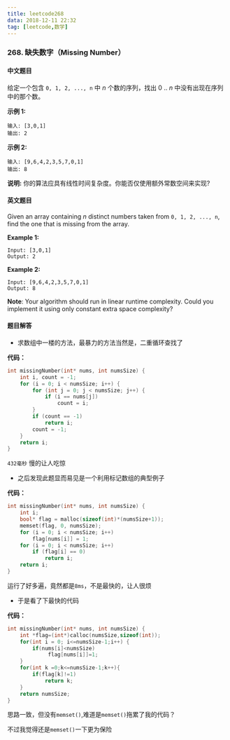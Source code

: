 ```yaml
---
title: leetcode268
data: 2018-12-11 22:32
tag: [leetcode,数学]
---
```


### 268. 缺失数字（Missing Number）

#### 中文题目


给定一个包含 `0, 1, 2, ..., n` 中 *n* 个数的序列，找出 0 .. *n* 中没有出现在序列中的那个数。

**示例 1:**

```
输入: [3,0,1]
输出: 2
```

**示例 2:**

```
输入: [9,6,4,2,3,5,7,0,1]
输出: 8
```

**说明:**
你的算法应具有线性时间复杂度。你能否仅使用额外常数空间来实现?

#### 英文题目

Given an array containing *n* distinct numbers taken from `0, 1, 2, ..., n`, find the one that is missing from the array.

**Example 1:**

```
Input: [3,0,1]
Output: 2
```

**Example 2:**

```
Input: [9,6,4,2,3,5,7,0,1]
Output: 8
```

**Note**:
Your algorithm should run in linear runtime complexity. Could you implement it using only constant extra space complexity?

#### 题目解答

- 求数组中一楼的方法，最暴力的方法当然是，二重循环查找了

**代码：**

```c
int missingNumber(int* nums, int numsSize) {
    int i, count = -1;
    for (i = 0; i < numsSize; i++) {
        for (int j = 0; j < numsSize; j++) {
            if (i == nums[j])
                count = i;
        }
        if (count == -1)
            return i;
        count = -1;
    }
    return i;
}
```

`432毫秒` 慢的让人吃惊

- 之后发现此题显而易见是一个利用标记数组的典型例子

**代码：**

```c
int missingNumber(int* nums, int numsSize) {
    int i;
    bool* flag = malloc(sizeof(int)*(numsSize+1));
    memset(flag, 0, numsSize);
    for (i = 0; i < numsSize; i++)
        flag[nums[i]] = 1;
    for (i = 0; i < numsSize; i++)
        if (flag[i] == 0)
            return i;
    return i;
}
```

运行了好多遍，竟然都是`8ms`，不是最快的，让人很烦

- 于是看了下最快的代码

**代码：**

```c
int missingNumber(int* nums, int numsSize) {
    int *flag=(int*)calloc(numsSize,sizeof(int));  
    for(int i = 0; i<=numsSize-1;i++) {
        if(nums[i]<numsSize)
             flag[nums[i]]=1;   
    }
    for(int k =0;k<=numsSize-1;k++){   
        if(flag[k]!=1)        
            return k;
    }
    return numsSize;
}
```

思路一致，但没有`memset()`,难道是`memset()`拖累了我的代码？

不过我觉得还是`memset()`一下更为保险